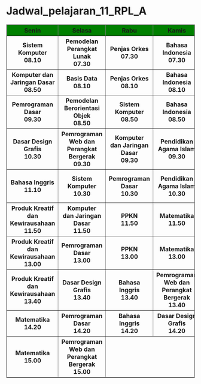 # Jadwal_pelajaran_11_RPL_A

<!DOCTYPE html>
<html>
<head>

<title>Tugas</title>
</head>
<body>
<table border="1">
<tr style = "background-color : green;">
	<th>Senin</th>
	<th>Selasa</th>
	<th>Rabu</th>
	<th>Kamis</th>
	<th>Jum'at</th>
</tr>
<tr>
    <th>Sistem Komputer<br>08.10</th>
    <th>Pemodelan Perangkat Lunak<br>07.30</th>
    <th>Penjas Orkes<br>07.30</th>
    <th>Bahasa Indonesia<br>07.30</th>
    <th>Pemrograman Dasar<br>07.30</th>
</tr>
<tr>
	<th>Komputer dan Jaringan Dasar<br>08.50</t>
	<th>Basis Data<br>08.10</th>
	<th>Penjas Orkes<br>08.10</th>
	<th>Bahasa Indonesia<br>08.10</th>
	<th>Dasar Design Grafis<br>08.10</th>
</tr>
<tr>
	<th>Pemrograman Dasar<br>09.30</th>
	<th>Pemodelan Berorientasi Objek<br>08.50</th>
	<th>Sistem Komputer<br>08.50</th>
	<th>Bahasa Indonesia<br>08.50</th>
	<th>Pemodela Perangkat Lunak<br>08.50</th>
</tr>
<tr>
	<th>Dasar Design Grafis<br>10.30</th>
	<th>Pemrograman Web dan Perangkat Bergerak<br>09.30</th>
	<th>Komputer dan Jaringan Dasar<br>09.30</th>
	<th>Pendidikan Agama Islam<br>09.30</th>
	<th>Produk Kreatif dan Kewirausahaan<br>10.00</th>
</tr>
<tr>
	<th>Bahasa Inggris<br>11.10</th>
	<th>Sistem Komputer<br>10.30</th>
	<th>Pemrograman Dasar<br>10.30</th>
	<th>Pendidikan Agama Islam<br>10.30</th>
	<th>Produk Kreatif dan Kewirausahaan<br>10.40</th>
</tr>
<tr>
	<th>Produk Kreatif dan Kewirausahaan<br>11.50</th>
	<th>Komputer dan Jaringan Dasar<br>11.50</th>
	<th>PPKN<br>11.50</th>
	<th>Matematika<br>11.50</th>
</tr>
<tr>
	<th>Produk Kreatif dan Kewirausahaan<br>13.00</th>
	<th>Pemrograman Dasar<br>13.00</th>
	<th>PPKN<br>13.00</th>
	<th>Matematika<br>13.00</th>
</tr>
<tr>
	<th>Produk Kreatif dan Kewirausahaan<br>13.40</th>
	<th>Dasar Design Grafis<br>13.40</th>
	<th>Bahasa Inggris<br>13.40</th>
	<th>Pemrograman Web dan Perangkat Bergerak<br>13.40</th>
</tr>
<tr>
	<th>Matematika<br>14.20</th>
	<th>Pemrograman Dasar<br>14.20</th>
	<th>Bahasa Inggris<br>14.20</th>
	<th>Dasar Design Grafis<br>14.20</th>
</tr>
<tr>
	<th>Matematika<br>15.00</th>
	<th>Pemrograman Web dan Perangkat Bergerak<br>15.00</th>
</tr>
</html>
</table>
</body>
